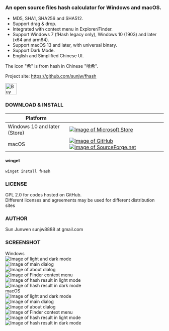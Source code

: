 ### An open source files hash calculator for Windows and macOS.
 * MD5, SHA1, SHA256 and SHA512.
 * Support drag & drop.
 * Integrated with context menu in Explorer/Finder.
 * Support Windows 7 (fHash legacy only), Windows 10 (1903) and later (x64 and arm64).
 * Support macOS 13 and later, with universal binary.
 * Support Dark Mode.
 * English and Simplified Chinese UI.

The icon "希" is from hash in Chinese "哈希".   

Project site: https://github.com/sunjw/fhash

<a href="https://ko-fi.com/Y8Y72L3FZ"><img src="https://cdn.ko-fi.com/cdn/kofi4.png?v=2" alt="Buy Me a Coffee at ko-fi.com" height="36"></a>

### DOWNLOAD & INSTALL
| Platform ||
| --- | --- |
| Windows 10 and later (Store) | [![Image of Microsoft Store](https://raw.githubusercontent.com/sunjw/fhash/master/assets/Microsoft_English_L.png)](https://www.microsoft.com/store/apps/9P4CLCRV93DQ) |
| macOS | [![Image of GitHub](https://raw.githubusercontent.com/sunjw/fhash/master/assets/GitHub_Logo_White.png)](https://github.com/sunjw/fhash/releases/tag/3.11.1) [![Image of SourceForge.net](https://raw.githubusercontent.com/sunjw/fhash/master/assets/sflogo.png)](https://sourceforge.net/projects/fhash/files/3.11.1/macOS/) |

#### winget
```
winget install fHash
```

### LICENSE
GPL 2.0 for codes hosted on GitHub.   
Different licenses and agreements may be used for different distribution sites

### AUTHOR
Sun Junwen sunjw8888 at gmail.com

### SCREENSHOT
Windows   
![Image of light and dark mode](https://raw.githubusercontent.com/sunjw/fhash/master/assets/win_uwp_calc_proc_light_cut_fusion.jpg)   
![Image of main dialog](https://raw.githubusercontent.com/sunjw/fhash/master/assets/win_uwp_start_light_cut.jpg)   
![Image of about dialog](https://raw.githubusercontent.com/sunjw/fhash/master/assets/win_uwp_about_dark_cut.jpg)   
![Image of Finder context menu](https://raw.githubusercontent.com/sunjw/fhash/master/assets/win_uwp_context_menu_light_cut.png)   
![Image of hash result in light mode](https://raw.githubusercontent.com/sunjw/fhash/master/assets/win_uwp_calc_done_light_cut.jpg)   
![Image of hash result in dark mode](https://raw.githubusercontent.com/sunjw/fhash/master/assets/win_uwp_calc_context_dark_cut.jpg)   
macOS   
![Image of light and dark mode](https://raw.githubusercontent.com/sunjw/fhash/master/assets/mac_bigsur_progress_joint.png)   
![Image of main dialog](https://raw.githubusercontent.com/sunjw/fhash/master/assets/mac_bigsur_start.png)   
![Image of about dialog](https://raw.githubusercontent.com/sunjw/fhash/master/assets/mac_bigsur_about_dark.png)   
![Image of Finder context menu](https://raw.githubusercontent.com/sunjw/fhash/master/assets/mac_bigsur_context_menu.png)   
![Image of hash result in light mode](https://raw.githubusercontent.com/sunjw/fhash/master/assets/mac_bigsur_result.png)   
![Image of hash result in dark mode](https://raw.githubusercontent.com/sunjw/fhash/master/assets/mac_bigsur_result_dark.png)   
